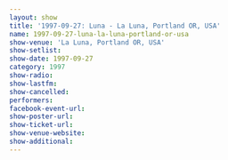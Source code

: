 ```yaml
---
layout: show
title: '1997-09-27: Luna - La Luna, Portland OR, USA'
name: 1997-09-27-luna-la-luna-portland-or-usa
show-venue: 'La Luna, Portland OR, USA'
show-setlist: 
show-date: 1997-09-27
category: 1997
show-radio: 
show-lastfm: 
show-cancelled: 
performers: 
facebook-event-url: 
show-poster-url: 
show-ticket-url: 
show-venue-website: 
show-additional: 
---
```


